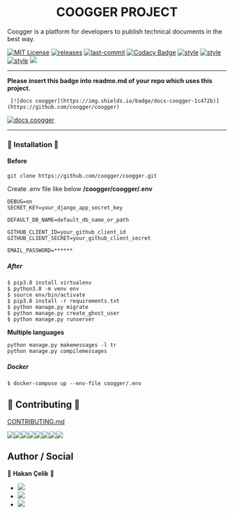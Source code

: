 <h1 align="center">COOGGER PROJECT</h1>
Coogger is a platform for developers to publish technical documents in the best way.

[![MIT License](https://img.shields.io/github/license/coogger/coogger.svg)](https://github.com/coogger/coogger/blob/super-coogger/LICENSE.txt) [![releases](https://img.shields.io/github/release/coogger/coogger.svg)](https://github.com/coogger/coogger/releases) [![last-commit](https://img.shields.io/github/last-commit/coogger/coogger.svg)](https://github.com/coogger/coogger/commits/master) [![Codacy Badge](https://img.shields.io/codacy/grade/56b6c891028543d685564b78ab3431d2)](https://www.codacy.com/app/hakancelik96/coogger?utm_source=github.com&amp;utm_medium=referral&amp;utm_content=coogger/coogger&amp;utm_campaign=Badge_Grade) [![style](https://img.shields.io/badge/style-black-black)](https://github.com/psf/black) [![style](https://img.shields.io/badge/style-isort-lightgrey)](https://github.com/timothycrosley/isort) [![style](https://img.shields.io/badge/style-unimport-green)](https://github.com/hakancelik96/unimport) [![](https://img.shields.io/github/contributors/coogger/coogger)](https://github.com/coogger/coogger/graphs/contributors)

------------------------

**Please insert this badge into readme.md of your repo which uses this project.**

 ` [![docs coogger](https://img.shields.io/badge/docs-coogger-1c472b)](https://github.com/coogger/coogger)`

 [![docs coogger](https://img.shields.io/badge/docs-coogger-1c472b)](https://github.com/coogger/coogger)

 ------------------------

### 🚀 Installation 🚀
#### Before

`git clone https://github.com/coogger/coogger.git`

Create .env file like below
**/coogger/coogger/.env**

```
DEBUG=on
SECRET_KEY=your_django_app_secret_key

DEFAULT_DB_NAME=default_db_name_or_path

GITHUB_CLIENT_ID=your_github_client_id
GITHUB_CLIENT_SECRET=your_github_client_secret

EMAIL_PASSWORD=******
```

##### After

```shell
$ pip3.8 install virtualenv
$ python3.8 -m venv env
$ source env/bin/activate
$ pip3.8 install -r requirements.txt
$ python manage.py migrate
$ python manage.py create_ghost_user
$ python manage.py runserver
```


**Multiple languages**

```shell
python manage.py makemessages -l tr
python manage.py compilemessages
```

##### Docker
```
$ docker-compose up --env-file coogger/.env
```

## 🤝 Contributing 🤝
[CONTRIBUTING.md](https://github.com/coogger/coogger/blob/coogger-dev/CONTRIBUTING.md)

[![](https://sourcerer.io/fame/hakancelik96/coogger/coogger/images/0)](https://sourcerer.io/fame/hakancelik96/coogger/coogger/links/0)[![](https://sourcerer.io/fame/hakancelik96/coogger/coogger/images/1)](https://sourcerer.io/fame/hakancelik96/coogger/coogger/links/1)[![](https://sourcerer.io/fame/hakancelik96/coogger/coogger/images/2)](https://sourcerer.io/fame/hakancelik96/coogger/coogger/links/2)[![](https://sourcerer.io/fame/hakancelik96/coogger/coogger/images/3)](https://sourcerer.io/fame/hakancelik96/coogger/coogger/links/3)[![](https://sourcerer.io/fame/hakancelik96/coogger/coogger/images/4)](https://sourcerer.io/fame/hakancelik96/coogger/coogger/links/4)[![](https://sourcerer.io/fame/hakancelik96/coogger/coogger/images/5)](https://sourcerer.io/fame/hakancelik96/coogger/coogger/links/5)[![](https://sourcerer.io/fame/hakancelik96/coogger/coogger/images/6)](https://sourcerer.io/fame/hakancelik96/coogger/coogger/links/6)[![](https://sourcerer.io/fame/hakancelik96/coogger/coogger/images/7)](https://sourcerer.io/fame/hakancelik96/coogger/coogger/links/7)

## Author / Social

👤 **Hakan Çelik** 👤

- [![](https://img.shields.io/twitter/follow/hakancelik96?style=social)](https://twitter.com/hakancelik96)
- [![](https://img.shields.io/twitter/follow/cooggercom?style=social)](https://twitter.com/cooggercom)
- [![](https://img.shields.io/github/followers/hakancelik96?label=hakancelik96&style=social)](https://github.com/hakancelik96)
